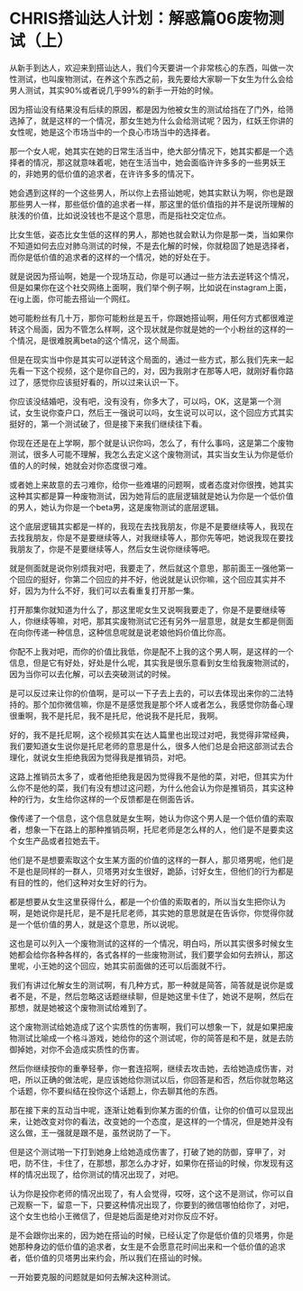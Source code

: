 # CHRIS搭讪达人计划：解惑篇06废物测试（上）

从新手到达人，欢迎来到搭讪达人，我们今天要讲一个非常核心的东西，叫做一次性测试，也叫废物测试，在养这个东西之前，我先要给大家聊一下女生为什么会给男人测试，其实90%或者说几乎99%的新手一开始的时候。

因为搭讪没有结果没有后续的原因，都是因为他被女生的测试给挡在了门外，给筛选掉了，就是这样的一个情况，那女生她为什么会给测试呢？因为，红妖王你讲的女性呢，她是这个市场当中的一个良心市场当中的选择者。

那一个女人呢，她其实在她的日常生活当中，绝大部分情况下，她其实都是一个选择者的情况，那这就意味着呢，她在生活当中，她会面临许许多多的一些男妖王的，非她男的低价值的追求者，在许许多多的情况下。

她会遇到这样的一个这些男人，所以你上去搭讪她呢，她其实默认为啊，你也是跟那些男人一样，那些低价值的追求者一样，那这里的低价值指的并不是说所理解的肤浅的价值，比如说没钱也不是这个意思，而是指社交定位点。

比女生低，姿态比女生低的这样的男人，那她也就会默认为你是那一类，当如果你不知道如何去应对肺乌测试的时候，不是去化解的时候，你就稳固了她是选择者，而你是低价值的追求者的这样的一个情况，她的好处在于。

就是说因为搭讪啊，她是一个现场互动，你是可以通过一些方法去逆转这个情况，但是如果你在这个社交网络上面啊，我们举个例子啊，比如说在instagram上面，在ig上面，你可能去搭讪一个网红。

她可能粉丝有几十万，那你可能粉丝是五千，你跟她搭讪啊，用任何方式都很难逆转这个局面，因为不管怎么样啊，这个现状就是你就是她的一个小粉丝的这样的一个情况，是很难脱离beta的这个情况，这个局面。

但是在现实当中你是其实可以逆转这个局面的，通过一些方式，那么我们先来一起先看一下这个视频，这个是你自己的，对，因为我刚才在那等人吧，就刚好看你路过了，感觉你应该挺好看的，所以过来认识一下。

你应该没结婚吧，没有吧，没有没有，你多大了，可以吗，OK，这是第一个测试，女生说你查户口，然后王一强说可以吗，女生说可以可以，这个回应方式其实挺好的，第一个测试破了，但是接下来我们继续往下看。

你现在还是在上学啊，那个就是认识你吗，怎么了，有什么事吗，这是第二个废物测试，很多人可能不理解，我怎么去定义这个废物测试，其实当女生认为你是低价值的人的时候，她就会对你态度很刁难。

或者她上来故意的去刁难你，给你一些难堪的问题啊，或者态度对你很拽，她其实这种其实都是算一种废物测试，因为她背后的底层逻辑就是她认为你是一个低价值的男人，她认为你是一个beta男，这是废物测试的底层逻辑。

这个底层逻辑其实都是一样的，我现在去找我朋友，你是不是要继续等人，我现在去找我朋友，你是不是要继续等人，对我继续等人，那你先等吧，她说我现在要找我朋友了，你是不是要继续等人，然后女生说你继续等吧。

就是侧面就是说你别烦我对吧，我要走了，然后就这个意思，那前面王一强他第一个回应的挺好，你第二个回应的并不好，他说就是认识你嘛，这个回应其实并不好，因为为什么不好，我们可以去看重复打开那一集。

打开那集你就知道为什么了，那这里呢女生又说啊我要走了，你是不是要继续等人，你继续等嘛，对吧，那其实废物测试它还有另外一层意思，就是女生都是侧面在向你传递一种信息，这种信息呢就是说老娘他妈价值比你高。

你配不上我对吧，而你的价值比我低，你是配不上我的这个男人啊，是这样的一个信息，但是它有好处，好处是什么呢，其实我是很乐意看到女生给我废物测试的，因为当你可以去化解，可以去突破测试的时候。

是可以反过来让你的价值啊，是可以一下子去上去的，可以去体现出来你的二法特持的。那个加你微信嘛，你是不是感觉我是那个坏人或者怎么，我感觉你防备心理很重啊，我不是托尼，我不是托尼，他说我不是托尼，我啊。

好的，我不是托尼啊，这个视频其实在达人篇里也出现过对吧，我觉得非常经典，我们要知道女生说你是托尼老师的意思是什么，很多人他们总是会把这部测试去合理化，就说女生拒绝我因为觉得我是推销员，对吧。

这路上推销员太多了，或者他拒绝我是因为觉得我不是他的菜，对吧，但其实为什么你不是他的菜，我们有没有想过这问题，为什么他会认为你是推销员，其实这种种的行为，女生给你这样的一个反馈都是在侧面告诉。

像传递了一个信息，这个信息就是女生啊，她认为你这个男人是一个低价值的索取者，想象一下在路上的那种推销员啊，托尼老师是怎么样的人，他们是不是要卖这个女生产品或者拉她去干。

他们是不是想要索取这个女生某方面的价值的这样的一群人，那贝塔男呢，他们是不是也是同样的一群人，贝塔男对女生很好，跪舔，讨好女生，但他们的行为都是有目的性的，他们这种对女生好的行为。

都是想要从女生这里获得什么，都是一个价值的索取者的，所以当女生把你认为啊，是她说你是托尼，是不是托尼老师，其实她的意思就是在告诉你，你觉得你就是一个低价值的男人，就是这个意思，所以说呢。

这也是可以列入一个废物测试的这样的一个情况，明白吗，所以其实很多时候女生她都会给你各种各样的，各式各样的一些废物测试，我们要学会如何去辨认，那这里呢，小王她的这个回应，她其实前面做的还可以后面就不行。

我们有讲过化解女生的测试啊，有几种方式，那一种就是简答，简答就是说你是或者不是，不是，然后忽略这话题继续聊，但是她这里卡住了，她说不是啊，然后在那想，就是她被这个废物测试给难到了。

这个废物测试给她造成了这个实质性的伤害啊，我们可以想象一下，就是如果把废物测试比喻成一个格斗游戏，她给你的这个测试呢，你的简答是和不是，就是去防御掉她，对你不会造成实质性的伤害。

然后你继续按你的重拳轻拳，你一套连招啊，继续去攻击她，去给她造成伤害，对吧，所以正确的做法呢，是应该她给你测试以后，你回答是和否，然后你就忽略这个话题，你不要纠结在投你这个话题上，你去聊其他的东西。

那在接下来的互动当中呢，逐渐让她看到你某方面的价值，让你的价值可以显现出来，让她改变对你的看法，改变她的一个态度，是这样的一个情况，但是她并没有这么做，王一强就是跟不是，虽然说防了一下。

但是这个测试啪一下打到她身上给她造成伤害了，打破了她的防御，穿甲了，对吧，防不住，卡住了，在那想，那怎么办才好，如果你在搭讪的时候，你发现有这样的情况出现了，给你测试的情况出现了，对吧。

认为你是投你老师的情况出现了，有人会觉得，哎呀，这个这不是测试，你可以自己观察一下，留意一下，只要这种情况出现了，你要到的微信哪怕给你了，对吧，这个女生也给小王微信了，但是她后面是绝对对你反应不好。

是不会跟你出来的，因为她在搭讪的时候，已经认定了你是低价值的贝塔男，你是她那种身边的低价值的追求者，女生是不会愿意花时间出来和一个低价值的追求者，低价值的贝塔男出来约会，所以我们在搭讪的时候。

一开始要克服的问题就是如何去解决这种测试。